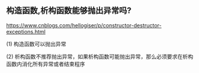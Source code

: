 ## 构造函数,析构函数能够抛出异常吗?

https://www.cnblogs.com/hellogiser/p/constructor-destructor-exceptions.html

(1) 构造函数可以抛出异常

(2) 析构函数不推荐抛出异常，如果析构函数可能抛出异常，那么必须要求在析构函数内消化所有异常或者结束程序


## 